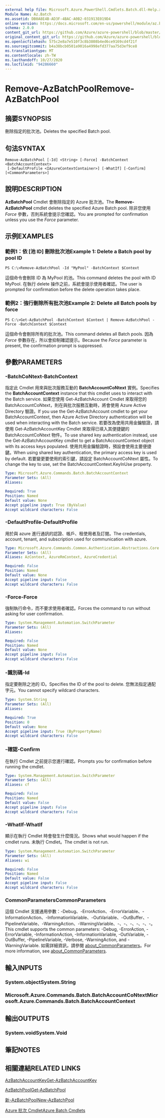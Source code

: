 ```yaml
---
external help file: Microsoft.Azure.PowerShell.Cmdlets.Batch.dll-Help.xml
Module Name: Az.Batch
ms.assetid: DB0A8E4B-AD3F-4BAC-A0B2-031913E019D4
online version: https://docs.microsoft.com/en-us/powershell/module/az.batch/remove-azbatchpool
schema: 2.0.0
content_git_url: https://github.com/Azure/azure-powershell/blob/master/src/Batch/Batch/help/Remove-AzBatchPool.md
original_content_git_url: https://github.com/Azure/azure-powershell/blob/master/src/Batch/Batch/help/Remove-AzBatchPool.md
ms.openlocfilehash: 575c2e8a7e510f3c8b3808b4ed6ce9169cd4f21f
ms.sourcegitcommit: b4a38bcb0501a9016a4998efd377aa75d3ef9ce8
ms.translationtype: MT
ms.contentlocale: zh-TW
ms.lasthandoff: 10/27/2020
ms.locfileid: "94286660"
---
```

# <span data-ttu-id="e4392-101">Remove-AzBatchPool</span><span class="sxs-lookup"><span data-stu-id="e4392-101">Remove-AzBatchPool</span></span>

## <span data-ttu-id="e4392-102">摘要</span><span class="sxs-lookup"><span data-stu-id="e4392-102">SYNOPSIS</span></span>
<span data-ttu-id="e4392-103">刪除指定的批次池。</span><span class="sxs-lookup"><span data-stu-id="e4392-103">Deletes the specified Batch pool.</span></span>

## <span data-ttu-id="e4392-104">句法</span><span class="sxs-lookup"><span data-stu-id="e4392-104">SYNTAX</span></span>

```
Remove-AzBatchPool [-Id] <String> [-Force] -BatchContext <BatchAccountContext>
 [-DefaultProfile <IAzureContextContainer>] [-WhatIf] [-Confirm] [<CommonParameters>]
```

## <span data-ttu-id="e4392-105">說明</span><span class="sxs-lookup"><span data-stu-id="e4392-105">DESCRIPTION</span></span>
<span data-ttu-id="e4392-106">**AzBatchPool** Cmdlet 會刪除指定的 Azure 批次池。</span><span class="sxs-lookup"><span data-stu-id="e4392-106">The **Remove-AzBatchPool** cmdlet deletes the specified Azure Batch pool.</span></span>
<span data-ttu-id="e4392-107">除非您使用 *Force* 參數，否則系統會提示您確認。</span><span class="sxs-lookup"><span data-stu-id="e4392-107">You are prompted for confirmation unless you use the *Force* parameter.</span></span>

## <span data-ttu-id="e4392-108">示例</span><span class="sxs-lookup"><span data-stu-id="e4392-108">EXAMPLES</span></span>

### <span data-ttu-id="e4392-109">範例1：依 [池 ID] 刪除批次池</span><span class="sxs-lookup"><span data-stu-id="e4392-109">Example 1: Delete a Batch pool by pool ID</span></span>
```
PS C:\>Remove-AzBatchPool -Id "MyPool" -BatchContext $Context
```

<span data-ttu-id="e4392-110">這個命令會刪除 ID 為 MyPool 的池。</span><span class="sxs-lookup"><span data-stu-id="e4392-110">This command deletes the pool with ID MyPool.</span></span>
<span data-ttu-id="e4392-111">在執行 delete 操作之前，系統會提示使用者確認。</span><span class="sxs-lookup"><span data-stu-id="e4392-111">The user is prompted for confirmation before the delete operation takes place.</span></span>

### <span data-ttu-id="e4392-112">範例2：強行刪除所有批次池</span><span class="sxs-lookup"><span data-stu-id="e4392-112">Example 2: Delete all Batch pools by force</span></span>
```
PS C:\>Get-AzBatchPool -BatchContext $Context | Remove-AzBatchPool -Force -BatchContext $Context
```

<span data-ttu-id="e4392-113">這個命令會刪除所有的批次池。</span><span class="sxs-lookup"><span data-stu-id="e4392-113">This command deletes all Batch pools.</span></span>
<span data-ttu-id="e4392-114">因為 *Force* 參數存在，所以會抑制確認提示。</span><span class="sxs-lookup"><span data-stu-id="e4392-114">Because the *Force* parameter is present, the confirmation prompt is suppressed.</span></span>

## <span data-ttu-id="e4392-115">參數</span><span class="sxs-lookup"><span data-stu-id="e4392-115">PARAMETERS</span></span>

### <span data-ttu-id="e4392-116">-BatchCoNtext</span><span class="sxs-lookup"><span data-stu-id="e4392-116">-BatchContext</span></span>
<span data-ttu-id="e4392-117">指定此 Cmdlet 用來與批次服務互動的 **BatchAccountCoNtext** 實例。</span><span class="sxs-lookup"><span data-stu-id="e4392-117">Specifies the **BatchAccountContext** instance that this cmdlet uses to interact with the Batch service.</span></span>
<span data-ttu-id="e4392-118">如果您使用 Get-AzBatchAccount Cmdlet 來取得您的 BatchAccountCoNtext，則在與批次服務互動時，將會使用 Azure Active Directory 驗證。</span><span class="sxs-lookup"><span data-stu-id="e4392-118">If you use the Get-AzBatchAccount cmdlet to get your BatchAccountContext, then Azure Active Directory authentication will be used when interacting with the Batch service.</span></span> <span data-ttu-id="e4392-119">若要改為使用共用金鑰驗證，請使用 Get-AzBatchAccountKey Cmdlet 來取得已填入其便捷鍵的 BatchAccountCoNtext 物件。</span><span class="sxs-lookup"><span data-stu-id="e4392-119">To use shared key authentication instead, use the Get-AzBatchAccountKey cmdlet to get a BatchAccountContext object with its access keys populated.</span></span> <span data-ttu-id="e4392-120">使用共用金鑰驗證時，預設會使用主要便捷鍵。</span><span class="sxs-lookup"><span data-stu-id="e4392-120">When using shared key authentication, the primary access key is used by default.</span></span> <span data-ttu-id="e4392-121">若要變更要使用的索引鍵，請設定 BatchAccountCoNtext 屬性。</span><span class="sxs-lookup"><span data-stu-id="e4392-121">To change the key to use, set the BatchAccountContext.KeyInUse property.</span></span>

```yaml
Type: Microsoft.Azure.Commands.Batch.BatchAccountContext
Parameter Sets: (All)
Aliases:

Required: True
Position: Named
Default value: None
Accept pipeline input: True (ByValue)
Accept wildcard characters: False
```

### <span data-ttu-id="e4392-122">-DefaultProfile</span><span class="sxs-lookup"><span data-stu-id="e4392-122">-DefaultProfile</span></span>
<span data-ttu-id="e4392-123">用於與 azure 進行通訊的認證、帳戶、租使用者及訂閱。</span><span class="sxs-lookup"><span data-stu-id="e4392-123">The credentials, account, tenant, and subscription used for communication with azure.</span></span>

```yaml
Type: Microsoft.Azure.Commands.Common.Authentication.Abstractions.Core.IAzureContextContainer
Parameter Sets: (All)
Aliases: AzContext, AzureRmContext, AzureCredential

Required: False
Position: Named
Default value: None
Accept pipeline input: False
Accept wildcard characters: False
```

### <span data-ttu-id="e4392-124">-Force</span><span class="sxs-lookup"><span data-stu-id="e4392-124">-Force</span></span>
<span data-ttu-id="e4392-125">強制執行命令，而不要求使用者確認。</span><span class="sxs-lookup"><span data-stu-id="e4392-125">Forces the command to run without asking for user confirmation.</span></span>

```yaml
Type: System.Management.Automation.SwitchParameter
Parameter Sets: (All)
Aliases:

Required: False
Position: Named
Default value: None
Accept pipeline input: False
Accept wildcard characters: False
```

### <span data-ttu-id="e4392-126">-識別碼</span><span class="sxs-lookup"><span data-stu-id="e4392-126">-Id</span></span>
<span data-ttu-id="e4392-127">指定要刪除之池的 ID。</span><span class="sxs-lookup"><span data-stu-id="e4392-127">Specifies the ID of the pool to delete.</span></span>
<span data-ttu-id="e4392-128">您無法指定通配字元。</span><span class="sxs-lookup"><span data-stu-id="e4392-128">You cannot specify wildcard characters.</span></span>

```yaml
Type: System.String
Parameter Sets: (All)
Aliases:

Required: True
Position: 0
Default value: None
Accept pipeline input: True (ByPropertyName)
Accept wildcard characters: False
```

### <span data-ttu-id="e4392-129">-確認</span><span class="sxs-lookup"><span data-stu-id="e4392-129">-Confirm</span></span>
<span data-ttu-id="e4392-130">在執行 Cmdlet 之前提示您進行確認。</span><span class="sxs-lookup"><span data-stu-id="e4392-130">Prompts you for confirmation before running the cmdlet.</span></span>

```yaml
Type: System.Management.Automation.SwitchParameter
Parameter Sets: (All)
Aliases: cf

Required: False
Position: Named
Default value: False
Accept pipeline input: False
Accept wildcard characters: False
```

### <span data-ttu-id="e4392-131">-WhatIf</span><span class="sxs-lookup"><span data-stu-id="e4392-131">-WhatIf</span></span>
<span data-ttu-id="e4392-132">顯示在執行 Cmdlet 時會發生什麼情況。</span><span class="sxs-lookup"><span data-stu-id="e4392-132">Shows what would happen if the cmdlet runs.</span></span>
<span data-ttu-id="e4392-133">未執行 Cmdlet。</span><span class="sxs-lookup"><span data-stu-id="e4392-133">The cmdlet is not run.</span></span>

```yaml
Type: System.Management.Automation.SwitchParameter
Parameter Sets: (All)
Aliases: wi

Required: False
Position: Named
Default value: False
Accept pipeline input: False
Accept wildcard characters: False
```

### <span data-ttu-id="e4392-134">CommonParameters</span><span class="sxs-lookup"><span data-stu-id="e4392-134">CommonParameters</span></span>
<span data-ttu-id="e4392-135">這個 Cmdlet 支援通用參數：-Debug、-ErrorAction、-ErrorVariable、-InformationAction、-InformationVariable、-OutVariable、-OutBuffer、-PipelineVariable、-WarningAction、-WarningVariable、-、-、-、-、-、-。</span><span class="sxs-lookup"><span data-stu-id="e4392-135">This cmdlet supports the common parameters: -Debug, -ErrorAction, -ErrorVariable, -InformationAction, -InformationVariable, -OutVariable, -OutBuffer, -PipelineVariable, -Verbose, -WarningAction, and -WarningVariable.</span></span> <span data-ttu-id="e4392-136">如需詳細資訊，請參閱 [about_CommonParameters](http://go.microsoft.com/fwlink/?LinkID=113216)。</span><span class="sxs-lookup"><span data-stu-id="e4392-136">For more information, see [about_CommonParameters](http://go.microsoft.com/fwlink/?LinkID=113216).</span></span>

## <span data-ttu-id="e4392-137">輸入</span><span class="sxs-lookup"><span data-stu-id="e4392-137">INPUTS</span></span>

### <span data-ttu-id="e4392-138">System.object</span><span class="sxs-lookup"><span data-stu-id="e4392-138">System.String</span></span>

### <span data-ttu-id="e4392-139">Microsoft.Azure.Commands.Batch.BatchAccountCoNtext</span><span class="sxs-lookup"><span data-stu-id="e4392-139">Microsoft.Azure.Commands.Batch.BatchAccountContext</span></span>

## <span data-ttu-id="e4392-140">輸出</span><span class="sxs-lookup"><span data-stu-id="e4392-140">OUTPUTS</span></span>

### <span data-ttu-id="e4392-141">System.void</span><span class="sxs-lookup"><span data-stu-id="e4392-141">System.Void</span></span>

## <span data-ttu-id="e4392-142">筆記</span><span class="sxs-lookup"><span data-stu-id="e4392-142">NOTES</span></span>

## <span data-ttu-id="e4392-143">相關連結</span><span class="sxs-lookup"><span data-stu-id="e4392-143">RELATED LINKS</span></span>

[<span data-ttu-id="e4392-144">AzBatchAccountKey</span><span class="sxs-lookup"><span data-stu-id="e4392-144">Get-AzBatchAccountKey</span></span>](./Get-AzBatchAccountKey.md)

[<span data-ttu-id="e4392-145">AzBatchPool</span><span class="sxs-lookup"><span data-stu-id="e4392-145">Get-AzBatchPool</span></span>](./Get-AzBatchPool.md)

[<span data-ttu-id="e4392-146">新-AzBatchPool</span><span class="sxs-lookup"><span data-stu-id="e4392-146">New-AzBatchPool</span></span>](./New-AzBatchPool.md)

[<span data-ttu-id="e4392-147">Azure 批次 Cmdlet</span><span class="sxs-lookup"><span data-stu-id="e4392-147">Azure Batch Cmdlets</span></span>](/powershell/module/Az.Batch/)
